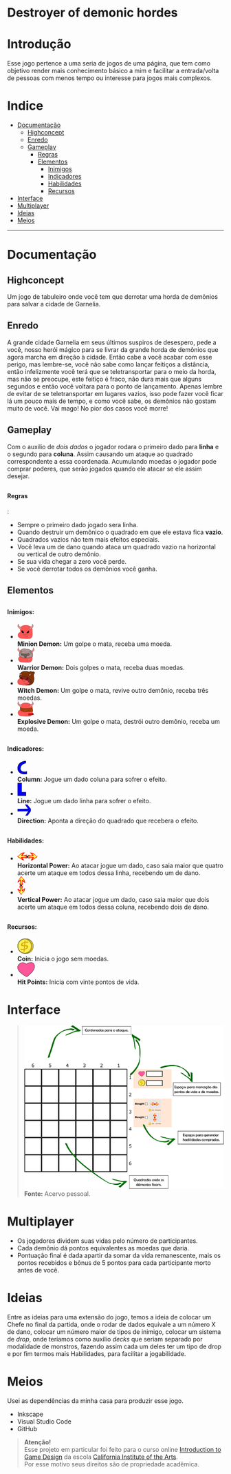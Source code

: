 # Destroyer of demonic hordes



# Introdução

  Esse jogo pertence a uma seria de jogos de uma página, que tem como objetivo render mais conhecimento básico a mim e facilitar a entrada/volta de pessoas com menos tempo ou interesse para jogos mais complexos.
<!-- /MarkdownTOC -->
# Indice

  - [Documentação](#documentação)
      - [Highconcept](#highconcept)
      - [Enredo](#enredo)
      - [Gameplay](#gameplay)
          - [Regras](#regras) 
          - [Elementos](#elementos)
            - [Inimigos](#inimigos)
            - [Indicadores](#indicadores)
            - [Habilidades](#habilidades)
            - [Recursos](#recursos)
  - [Interface](#interface)
  - [Multiplayer](#multiplayer)
  - [Ideias](#ideias)
  - [Meios](#meios)


<!-- /MarkdownTOC -->

---
<a name="documentação"></a>
# Documentação

<a name="highconcept"></a>
##  Highconcept
  Um jogo de tabuleiro onde você tem que derrotar uma horda de demônios para salvar a cidade de Garnelia.       
<a name="enredo"></a>                      
## Enredo
A grande cidade Garnelia em seus últimos suspiros de desespero, pede a você, nosso herói mágico para se livrar da grande horda de demônios que agora marcha em direção à cidade.
Então cabe a você acabar com esse perigo, mas lembre-se, você não sabe como lançar feitiços a distância, então infelizmente você terá que se teletransportar para o meio da horda, mas não se preocupe, este feitiço é fraco, não dura mais que alguns segundos e então você voltara para o ponto de lançamento. Apenas lembre de evitar de se teletransportar em lugares vazios, isso pode fazer você ficar lá um pouco mais de tempo, e como você sabe, os demônios não gostam muito de você. Vai mago! No pior dos casos você morre!

<a name="gameplay"></a>
## Gameplay 
Com o auxilio de *dois dados* o jogador rodara o primeiro dado para **linha** e o segundo para **coluna**. Assim causando um ataque ao quadrado correspondente a essa coordenada. Acumulando moedas o jogador pode comprar poderes, que serão jogados quando ele atacar se ele assim desejar.

<a name="regras"></a>
## <h4> Regras </h4>:
- Sempre o primeiro dado jogado sera linha.
- Quando destruir um demônico o quadrado em que ele estava fica **vazio**.
- Quadrados vazios não tem mais efeitos especiais.
- Você leva um de dano quando ataca um quadrado vazio na horizontal ou vertical de outro demônio.
- Se sua vida chegar a zero você perde.
- Se você derrotar todos os demônios você ganha.
  
<a name="elementos"></a>
## Elementos
<a name="inimigos"></a>
## <h4>Inimigos:</h4>
- ![Minion Demon](https://github.com/Dilumo/Destroyer-of-demonic-hordes/blob/master/Documents/Assets/Minon-Demon.png?raw=true "Minion Demon") <br> 
**Minion Demon:** Um golpe o mata, receba uma moeda.
- ![Warrior Demon](https://github.com//Dilumo/Destroyer-of-demonic-hordes/blob/master/Documents/Assets/Warrior-Demon.png?raw=true "Warrior Demon") <br> 
**Warrior Demon:** Dois golpes o mata, receba duas moedas.
- ![Witch Demon](https://github.com//Dilumo/Destroyer-of-demonic-hordes/blob/master/Documents/Assets/Witch-Demon.png?raw=true "Witch Demon") <br> 
**Witch Demon:** Um golpe o mata, revive outro demônio, receba três moedas.
- ![Explosive Demon](https://github.com//Dilumo/Destroyer-of-demonic-hordes/blob/master/Documents/Assets/Explosive-Demon.png?raw=true "Explosive Demon") <br> 
**Explosive Demon:** Um golpe o mata, destrói outro demônio, receba um moeda.

<a name="indicadores"></a>
## <h4>Indicadores:<h4>
- ![Column](https://github.com//Dilumo/Destroyer-of-demonic-hordes/blob/master/Documents/Assets/Column.png?raw=true "Column") <br> 
**Column:** Jogue um dado coluna para sofrer o efeito.
- ![Line](https://github.com//Dilumo/Destroyer-of-demonic-hordes/blob/master/Documents/Assets/Line.png?raw=true "Line") <br> 
**Line:** Jogue um dado linha para sofrer o efeito.
- ![Direction](https://github.com//Dilumo/Destroyer-of-demonic-hordes/blob/master/Documents/Assets/Direction.png?raw=true "Direction") 
<br> **Direction:** Aponta a direção do quadrado que recebera o efeito.

<a name="habilidades"></a>
## <h4>Habilidades:</h4>
- ![Horizontal Power](https://github.com//Dilumo/Destroyer-of-demonic-hordes/blob/master/Documents/Assets/Horizontal-Power.png?raw=true "Horizontal Power")<br> 
**Horizontal Power:** Ao atacar jogue um dado, caso saia maior que quatro acerte um ataque em todos dessa linha, recebendo um de dano.
- ![Vertical Power](https://github.com//Dilumo/Destroyer-of-demonic-hordes/blob/master/Documents/Assets/Vertical-Power.png?raw=true "Vertical Power")<br> 
**Vertical Power:** Ao atacar jogue um dado, caso saia maior que dois acerte um ataque em todos dessa coluna, recebendo dois de dano.

<a name="recursos"></a>
## <h4>Recursos:</h4>
- ![Coin](https://github.com//Dilumo/Destroyer-of-demonic-hordes/blob/master/Documents/Assets/Coin.png?raw=true "Coin") <br> 
**Coin:** Inicia o jogo sem moedas.
- ![Hit Points](https://github.com//Dilumo/Destroyer-of-demonic-hordes/blob/master/Documents/Assets/Hit-Points.png?raw=true "Hit Points") <br> 
**Hit Points:** Inicia com vinte pontos de vida.

<a name="interface"></a>
# Interface
>![Explicação da interface](https://github.com//Dilumo/Destroyer-of-demonic-hordes/blob/master/Documents/Assets/Interface.png?raw=true "Explicação da interface") <br> 
 > **Fonte:** Acervo pessoal.

<a name="multiplayer"></a>
# Multiplayer
- Os jogadores dividem suas vidas pelo número de participantes.
- Cada demônio dá pontos equivalentes as moedas que daria.
- Pontuação final é dada apartir da somar da vida remanescente, mais os pontos recebidos e bônus de 5 pontos para cada participante morto antes de você.

<a name="ideias"></a>
# Ideias
Entre as ideias para uma extensão do jogo, temos a ideia de colocar um Chefe no final da partida, onde o rodar de dados equivale a um número X de dano, colocar um número maior de tipos de inimigo, colocar um sistema de *drop*, onde teríamos como auxilio  *decks* que seriam separado por modalidade de monstros, fazendo assim cada um deles ter um tipo de drop e por fim termos mais Habilidades, para facilitar a jogabilidade. 

<a name="meios"></a>
# Meios
Usei as dependências da minha casa para produzir esse jogo.
- Inkscape
- Visual Studio Code
- GitHub

>**Atenção!**<br>
>Esse projeto em particular foi feito para o curso online [Introduction to Game Design][1] da escola [California Institute of the Arts][2]. <br>
Por esse motivo seus direitos são de propriedade acadêmica.


[1]:https://www.coursera.org/learn/game-design/home/welcome
[2]:https://www.calarts.edu
